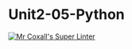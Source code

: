 # Unit2-05-Python
[![Mr Coxall's Super Linter](https://github.com/ICS3U-Programming-Spencer-S/Unit2-05-Python/workflows/Mr%20Coxall's%20Super%20Linter/badge.svg)](https://github.com/ICS3U-Programming-Spencer-S/Unit2-05-Python/actions/)

